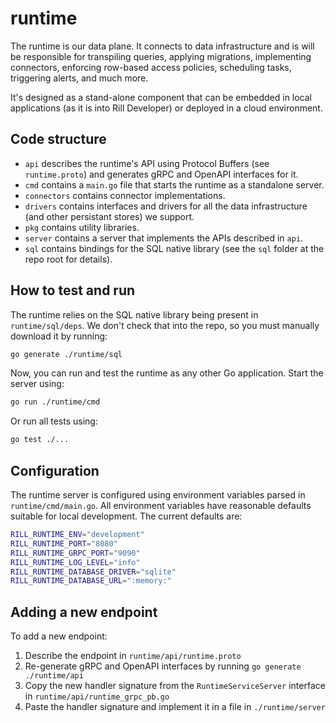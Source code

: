 # runtime

The runtime is our data plane. It connects to data infrastructure and is will be responsible for transpiling queries, applying migrations, implementing connectors, enforcing row-based access policies, scheduling tasks, triggering alerts, and much more.

It's designed as a stand-alone component that can be embedded in local applications (as it is into Rill Developer) or deployed in a cloud environment.

## Code structure

- `api` describes the runtime's API using Protocol Buffers (see `runtime.proto`) and generates gRPC and OpenAPI interfaces for it.
- `cmd` contains a `main.go` file that starts the runtime as a standalone server.
- `connectors` contains connector implementations.
- `drivers` contains interfaces and drivers for all the data infrastructure (and other persistant stores) we support.
- `pkg` contains utility libraries.
- `server` contains a server that implements the APIs described in `api`.
- `sql` contains bindings for the SQL native library (see the `sql` folder at the repo root for details).

## How to test and run

The runtime relies on the SQL native library being present in `runtime/sql/deps`. We don't check that into the repo, so you must manually download it by running:
```bash
go generate ./runtime/sql
```

Now, you can run and test the runtime as any other Go application. Start the server using:
```bash
go run ./runtime/cmd
```
Or run all tests using:
```bash
go test ./...
```

## Configuration

The runtime server is configured using environment variables parsed in `runtime/cmd/main.go`. All environment variables have reasonable defaults suitable for local development. The current defaults are:

```bash
RILL_RUNTIME_ENV="development"
RILL_RUNTIME_PORT="8080"
RILL_RUNTIME_GRPC_PORT="9090"
RILL_RUNTIME_LOG_LEVEL="info"
RILL_RUNTIME_DATABASE_DRIVER="sqlite"
RILL_RUNTIME_DATABASE_URL=":memory:"
```

## Adding a new endpoint

To add a new endpoint:
1. Describe the endpoint in `runtime/api/runtime.proto`
2. Re-generate gRPC and OpenAPI interfaces by running `go generate ./runtime/api`
3. Copy the new handler signature from the `RuntimeServiceServer` interface in `runtime/api/runtime_grpc_pb.go`
4. Paste the handler signature and implement it in a file in `./runtime/server`
